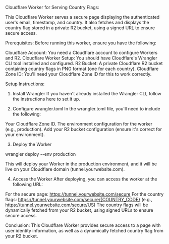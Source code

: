 Cloudflare Worker for Serving Country Flags:

This Cloudflare Worker serves a secure page displaying the authenticated user's email, timestamp, and country. It also fetches and displays the country flag stored in a private R2 bucket, using a signed URL to ensure secure access.

Prerequisites:
Before running this worker, ensure you have the following:

Cloudflare Account: You need a Cloudflare account to configure Workers and R2.
Cloudflare Worker Setup: You should have Cloudflare's Wrangler CLI tool installed and configured.
R2 Bucket: A private Cloudflare R2 bucket containing country flags in PNG format (one for each country).
Cloudflare Zone ID: You'll need your Cloudflare Zone ID for this to work correctly.

Setup Instructions:
1. Install Wrangler
If you haven't already installed the Wrangler CLI, follow the instructions here to set it up.

2. Configure wrangler.toml
In the wrangler.toml file, you'll need to include the following:

Your Cloudflare Zone ID.
The environment configuration for the worker (e.g., production).
Add your R2 bucket configuration (ensure it's correct for your environment).

3. Deploy the Worker

wrangler deploy --env production

This will deploy your Worker in the production environment, and it will be live on your Cloudflare domain (tunnel.yourwebsite.com).

4. Access the Worker
After deploying, you can access the worker at the following URL:

For the secure page: https://tunnel.yourwebsite.com/secure
For the country flags: https://tunnel.yourwebsite.com/secure/{COUNTRY_CODE} (e.g., https://tunnel.yourwebsite.com/secure/US)
The country flags will be dynamically fetched from your R2 bucket, using signed URLs to ensure secure access.

Conclusion:
This Cloudflare Worker provides secure access to a page with user identity information, as well as a dynamically fetched country flag from your R2 bucket.
